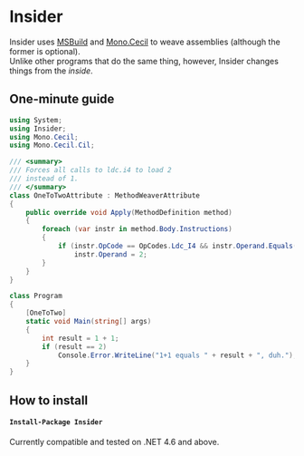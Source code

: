 # Insider
Insider uses [MSBuild](https://github.com/Microsoft/msbuild) and [Mono.Cecil](https://github.com/jbevain/cecil) to weave assemblies (although the former is optional).  
Unlike other programs that do the same thing, however, Insider changes things from the _inside_.

## One-minute guide
```csharp
using System;
using Insider;
using Mono.Cecil;
using Mono.Cecil.Cil;

/// <summary>
/// Forces all calls to ldc.i4 to load 2
/// instead of 1.
/// </summary>
class OneToTwoAttribute : MethodWeaverAttribute
{
	public override void Apply(MethodDefinition method)
    {
    	foreach (var instr in method.Body.Instructions)
        {
            if (instr.OpCode == OpCodes.Ldc_I4 && instr.Operand.Equals(1))
                instr.Operand = 2;
        }
    }
}

class Program
{
	[OneToTwo]
    static void Main(string[] args)
    {
    	int result = 1 + 1;
    	if (result == 2)
        	Console.Error.WriteLine("1+1 equals " + result + ", duh.");
    }
}
```

## How to install
#### `Install-Package Insider`
Currently compatible and tested on .NET 4.6 and above.



